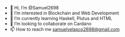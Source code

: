 - 👋 Hi, I’m @Samuel2698
- 👀 I’m interested in Blockchain and Web Development
- 🌱 I’m currently learning Haskell, Plutus and HTML
- 💞️ I’m looking to collaborate on Cardano 
- 📫 How to reach me samuelvelasco2698@gmail.com 

<!---
Samuel2698/Samuel2698 is a ✨ special ✨ repository because its `README.md` (this file) appears on your GitHub profile.
You can click the Preview link to take a look at your changes.
--->

